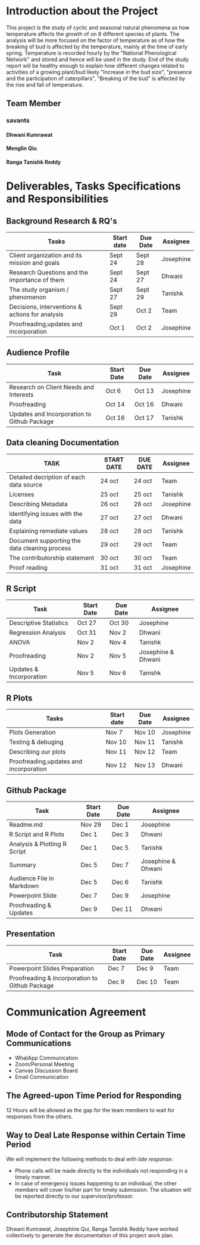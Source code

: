 # Introduction about the Project
  
  This project is the study of cyclic and seasonal natural phenomena as how temperature affects the growth of on 8 different species of plants. The analysis will be more focused on the factor of temperature as of how the breaking of bud is affected by the temperature, mainly at the time of early spring. Temperature is recorded hourly by the "National Phenological Network" and stored and hence will be used in the study. End of the study report will be healthy enough to explain how different changes related to activities of a  growing plant/bud likely "Increase in the bud size", "presence and the participation of caterpillars", "Breaking of the bud"  is affected by the rise and fall of temperature.

## Team Member

### savants
#### Dhwani Kumrawat
#### Menglin Qiu
#### Ranga Tanishk Reddy

# Deliverables, Tasks Specifications and Responsibilities

## Background Research & RQ's

| Tasks                                           | Start date | Due Date | Assignee                 | 
|-------------------------------------------------|------------|----------|--------------------------|
| Client organization and its mission and goals   | Sept 24    | Sept 28  | Josephine                |                            
| Research Questions and the importance of them   | Sept 24    | Sept 27  | Dhwani                   |                            
| The study organism / phenomenon                 | Sept 27    | Sept 29  | Tanishk                  |                            
| Decisions, interventions & actions for analysis | Sept 29    | Oct 2    | Team                     |                            
| Proofreading,updates and incorporation          | Oct 1      | Oct 2    | Josephine                |                            


## Audience Profile

| Task                                        | Start Date | Due Date | Assignee  |        
|---------------------------------------------|------------|----------|-----------|
| Research on Client Needs and Interests      | Oct 6      | Oct 13   | Josephine |                       
| Proofreading                                | Oct 14     | Oct 16   | Dhwani    |                       
| Updates and Incorporation to Github Package | Oct 16     | Oct 17   | Tanishk   |    

## Data cleaning Documentation

| TASK                                          | START DATE | DUE DATE | Assignee    |
|-----------------------------------------------|------------|----------|-----------|
| Detailed decription of each data source       | 24 oct     | 24 oct   | Team      |
| Licenses                                      | 25 oct     | 25 oct   | Tanishk   |
| Describing Metadata                           | 26 oct     | 26 oct   | Josephine |
| Identifying issues with the data              | 27 oct     | 27 oct   | Dhwani    |
| Explaining remediate values                   | 28 oct     | 28 oct   | Tanishk   |
| Document supporting the data cleaning process | 29 oct     | 29 oct   | Team      |
| The contributorship statement                 | 30 oct     | 30 oct   | Team      |
| Proof reading                                 | 31 oct     | 31 oct   | Josephine |

## R Script

| Task                    | Start Date | Due Date | Assignee           | 
|-------------------------|------------|----------|--------------------|
| Descriptive Statistics  | Oct 27     | Oct 30   | Josephine          |                           
| Regression Analysis     | Oct 31     | Nov 2    | Dhwani             |                           
| ANOVA                   | Nov 2      | Nov 4    | Tanishk            |                           
| Proofreading            | Nov 2      | Nov 5    | Josephine & Dhwani |                           
| Updates & Incorporation | Nov 5      | Nov 6    | Tanishk            |  

## R Plots

| Tasks                                  | Start date | Due Date | Assignee  |
|----------------------------------------|------------|----------|-----------|
| Plots Generation                       | Nov 7      | Nov 10   | Josephine |
| Testing & debuging                     | Nov 10     | Nov 11   | Tanishk   |
| Describing our plots                   | Nov 11     | Nov 12   | Team      |
| Proofreading,updates and incorporation | Nov 12     | Nov 13   | Dhwani    |


## Github Package

| Task                         | Start Date | Due Date | Assignee           |
|------------------------------|------------|----------|--------------------|
| Readme.md                    | Nov 29     | Dec 1    | Josephine          |
| R Script and R Plots         | Dec 1      | Dec 3    | Dhwani             |
| Analysis & Plotting R Script | Dec 1      | Dec 5    | Tanishk            |
| Summary                      | Dec 5      | Dec 7    | Josephine & Dhwani |
| Audience File in Markdown    | Dec 5      | Dec 6    | Tanishk            |
| Powerpoint Slide             | Dec 7      | Dec 9    | Josephine          |
| Proofreading & Updates       | Dec 9      | Dec 11   | Dhwani             |

## Presentation

| Task                                           | Start Date | Due Date | Assignee |
|------------------------------------------------|------------|----------|----------|
| Powerpoint Slides Preparation                  | Dec 7      | Dec 9    | Team     |
| Proofreading & Incorporation to Github Package | Dec 9      | Dec 10   | Team     |

# Communication Agreement
## Mode of Contact for the Group as Primary Communications
* WhatApp Communication
* Zoom/Personal Meeting 
* Canvas Discussion Board
* Email Communication

## The Agreed-upon Time Period for Responding
12 Hours will be allowed as the gap for the team members to wait for responses from the others.  

## Way to Deal Late Response within Certain Time Period
We will implement the following methods to deal with *late response*:
* Phone calls will be made directly to the individuals not responding in a timely manner. 
* In case of emergency issues happening to an individual, the other members will cover his/her part for timely submission. The situation will be reported directly to our supervisor/professor.

## Contributorship Statement
Dhwani Kumrawat, Josephine Qui, Ranga Tanishk Reddy have worked collectively to generate the documentation of this project work plan.
